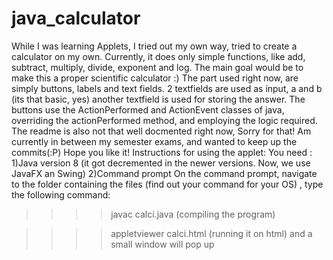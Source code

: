 # java_calculator
While I was learning Applets, I tried out my own way, tried to create a calculator on my own. Currently, it does only simple functions, like
add, subtract, multiply, divide, exponent and log.
The main goal would be to make this a proper scientific calculator :)
The part used right now, are simply buttons, labels and text fields.
2 textfields are used as input, a and b (its that basic, yes)
another textfield is used for storing the answer.
The buttons use the ActionPerformed and ActionEvent classes of java, overriding the actionPerformed method, and employing the logic required.
The readme is also not that well docmented right now, Sorry for that!
Am currently in between my semester exams, and wanted to keep up the commits(:P)
Hope you like it!
Instructions for using the applet:
You need : 
1)Java version 8 (it got decremented in the newer versions. Now, we use JavaFX an Swing)
2)Command prompt
On the command prompt, navigate to the folder containing the files (find out your command for your OS) , type the following command:
>> >>javac calci.java (compiling the program)

>> >>appletviewer calci.html (running it on html)
and a small window will pop up
